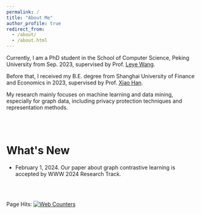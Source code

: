```yaml
---
permalink: /
title: "About Me"
author_profile: true
redirect_from: 
  - /about/
  - /about.html
---
```


Currently, I am a PhD student in the School of Computer Science, Peking University from Sep. 2023, supervised by Prof. <a href="https://wangleye.github.io" target="_blank">Leye Wang</a>. 

Before that, I received my B.E. degree from Shanghai University of Finance and Economics in 2023, supervised by Prof. <a href="http://simecv.sufe.edu.cn/page.aspx?id=54" target="_blank">Xiao Han</a>. 

My research mainly focuses on machine learning and data mining, especially for graph data, including privacy protection techniques and representation methods.

<br/><br/>

What's New
======
* February 1, 2024. Our paper about graph contrastive learning is accepted by WWW 2024 Research Track.

<br/><br/>

Page Hits: <a href="https://www.easycounter.com/"><img src="https://www.easycounter.com/counter.php?wuyucheng" border="0" alt="Web Counters"></a>
